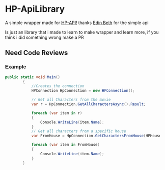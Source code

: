 # HP-ApiLibrary

A simple wrapper made for [HP-API!](https://hp-api.herokuapp.com/) thanks [Edin Beth](https://twitter.com/edinbeth) for the simple api

Is just an library that i made to learn to make wrapper and learn more, if you think i did something wrong make a PR 


## Need Code Reviews 

### Example 

```csharp
public static void Main()
        {
            //Creates the connection 
            HPConnection HpConnection = new HPConnection();

            // Get all Characters from the movie
            var r = HpConnection.GetAllCharactersAsync().Result;

            foreach (var item in r)
            {
                Console.WriteLine(item.Name);
            }
            // Get all characters from a specific house
            var FromHouse = HpConnection.GetCharactersFromHouse(HPHouse.Hufflepuff).Result;

            foreach (var item in FromHouse)
            {
                Console.WriteLine(item.Name);
            }
        }
```	